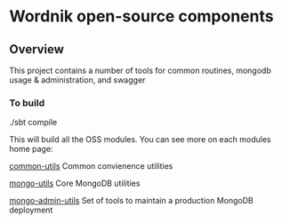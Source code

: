 # Wordnik open-source components

## Overview
This project contains a number of tools for common routines, mongodb usage & administration, and swagger

### To build
./sbt compile

This will build all the OSS modules.  You can see more on each modules home page:

[common-utils](https://github.com/wordnik/wordnik-oss/blob/master/modules/common-utils/README.md) Common convienence utilities

[mongo-utils](https://github.com/wordnik/wordnik-oss/blob/master/modules/mongo-utils/README.md) Core MongoDB utilities

[mongo-admin-utils](https://github.com/wordnik/wordnik-oss/blob/master/modules/mongo-admin-utils/README.md) Set of tools to maintain a production MongoDB deployment

